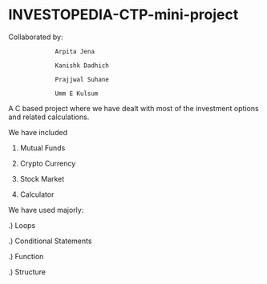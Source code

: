 # INVESTOPEDIA-CTP-mini-project
Collaborated by: 

                 Arpita Jena

                 Kanishk Dadhich
                 
                 Prajjwal Suhane
                 
                 Umm E Kulsum

A C based project where we have dealt with most of the investment options and related calculations.

We have included

1) Mutual Funds

2) Crypto Currency

3) Stock Market

4) Calculator

We have used majorly:

.) Loops

.) Conditional Statements

.) Function

.) Structure 

